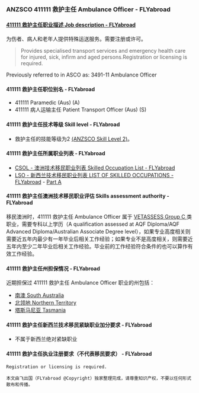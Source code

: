 ### ANZSCO 411111 救护主任 Ambulance Officer - FLYabroad ###

#### [411111 救护主任职业描述 Job description - FLYabroad](http://www.flyabroadvisa.com/anzsco/4111.html#411111)

为伤者、病人和老年人提供特殊运送服务。需要注册或许可。

> Provides specialised transport services and emergency health care for injured, sick, infirm and aged persons.Registration or licensing is required. 

Previously referred to in ASCO as:
3491-11 Ambulance Officer

#### 411111 救护主任职位别名 - FLYabroad
 
- 411111 Paramedic (Aus) (A)
- 411111 病人运输主任 Patient Transport Officer (Aus) (S)

#### 411111 救护主任技术等级 Skill level - FLYabroad

- 救护主任的技能等级为2 [(ANZSCO Skill Level 2)](http://www.flyabroadvisa.com/anzsco/)。

#### 411111 救护主任所属职业列表 - FLYabroad

- [CSOL - 澳洲技术移民职业列表 Skilled Occupation List - FLYabroad](http://www.flyabroadvisa.com/sol/)
- [LSO - 新西兰技术移民职业列表 LIST OF SKILLED OCCUPATIONS - FLYabroad](http://nz.flyabroadvisa.com/lso/) - [Part A](parta)

#### 411111 救护主任澳洲技术移民职业评估 Skills assessment authority - FLYabroad

移民澳洲时，411111 救护主任 Ambulance Officer 属于 [VETASSESS Group C ](http://www.flyabroadvisa.com/ass/vetassess.html)类职业，需要专科以上学历（A qualification assessed at AQF Diploma/AQF Advanced Diploma/Australian Associate Degree level），如果专业高度相关则需要近五年内最少有一年毕业后相关工作经验；如果专业不是高度相关，则需要近五年内至少二年毕业后相关工作经验。毕业前的工作经验符合条件的也可以算作有效工作经验。

#### 411111 救护主任州担保情况 - FLYabroad

近期担保过 411111 救护主任 Ambulance Officer 职业的州包括：

- [南澳 South Australia](http://www.flyabroadvisa.com/zdb/sa.html)
- [北领地 Northern Territory](http://www.flyabroadvisa.com/zdb/nt.html)
- [塔斯马尼亚 Tasmania](http://www.flyabroadvisa.com/zdb/tas.html)

#### 411111 救护主任新西兰技术移民紧缺职业加分要求 - FLYabroad

- 不属于新西兰绝对紧缺职业

#### 411111 救护主任执业注册要求（不代表移民要求） - FLYabroad

    Registration or licensing is required.

`本文由飞出国（FLYabroad @Copyright）独家整理完成，请尊重知识产权，不要以任何形式散布和传播。`
